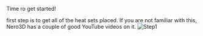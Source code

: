 Time ro get started! 

first step is to get all of the heat sets placed.  If you are not familiar with this, Nero3D has a couple of good YouTube videos on it. 
![Step1](https://github.com/FHOGPHIL/Rook_Fabreeko/assets/69829255/ac8cb1ab-2427-40d4-b1e9-deb90d0f06e8)
